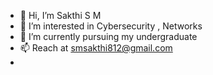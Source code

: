 - 👋 Hi, I’m Sakthi S M
- 👀 I’m interested in Cybersecurity , Networks
- 🌱 I’m currently pursuing my undergraduate
- 📫 Reach at smsakthi812@gmail.com
- 


